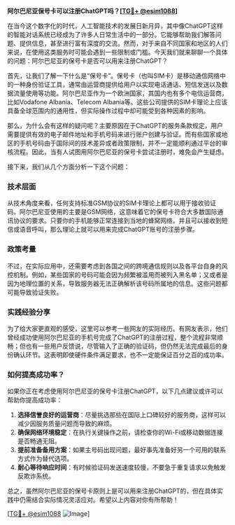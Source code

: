**阿尔巴尼亚保号卡可以注册ChatGPT吗？[[TG💪+ @esim1088](https://t.me/s/esim1088)]**

在当今这个数字化的时代，人工智能技术的发展日新月异，其中像ChatGPT这样的智能对话系统已经成为了许多人日常生活中的一部分。它能够帮助我们解答问题、提供信息，甚至进行富有深度的交流。然而，对于来自不同国家和地区的人们来说，在使用这类服务时可能会遇到一些限制或门槛。今天我们就来聊聊一个具体的问题：阿尔巴尼亚的保号卡是否可以用来注册ChatGPT？

首先，让我们了解一下什么是“保号卡”。保号卡（也叫SIM卡）是移动通信网络中的一种身份验证工具，通常由运营商提供给用户以实现电话通话、短信发送以及数据流量使用等功能。阿尔巴尼亚作为一个欧洲国家，其国内也有多个电信运营商，比如Vodafone Albania、Telecom Albania等。这些公司提供的SIM卡理论上应该具备全球范围内的通用性，但实际操作过程中却可能受到各种因素的影响。

那么，为什么会有这样的疑问呢？主要原因在于ChatGPT的服务条款规定，用户需要提供有效的电子邮件地址和手机号码来进行账户创建与验证。而有些国家或地区的手机号码由于国际间的技术差异或者政策限制，并不一定能顺利通过平台的审核流程。因此，当有人试图用阿尔巴尼亚的保号卡尝试注册时，难免会产生疑虑。

接下来，我们从几个方面分析一下这个问题：

### 技术层面

从技术角度来看，任何支持标准GSM协议的SIM卡理论上都可以用于接收验证码。阿尔巴尼亚使用的主要是GSM网络，这意味着它的保号卡符合大多数国际通讯协议的要求。只要你的手机能够正常连接到当地的蜂窝网络，并且可以接收到短信或语音呼叫，那么理论上就可以用来完成ChatGPT账号的注册步骤。

### 政策考量

不过，在实际应用中，还需要考虑到各国之间的跨境通信规则以及各平台自身的风控机制。例如，某些国家的号码可能会因为频繁被滥用而被列入黑名单；又或者是因为地理位置的关系，导致服务器无法正确解析该号码所属地的信息。这些问题都可能导致验证失败。

### 实践经验分享

为了给大家更直观的感受，这里可以参考一些网友的实际经历。有网友表示，他们曾经成功使用阿尔巴尼亚的手机号完成了ChatGPT的注册过程，整个流程非常顺畅；但也有一些用户反馈说，尽管输入了正确的验证码，但仍然无法完成最后的身份确认环节。这表明即使硬件条件满足要求，也不一定能保证百分之百的成功率。

### 如何提高成功率？

如果你正在考虑使用阿尔巴尼亚的保号卡注册ChatGPT，以下几点建议或许可以帮助你提高成功率：

1. **选择信誉良好的运营商**：尽量挑选那些在国际上口碑较好的服务商，这样可以减少因服务质量问题而导致的麻烦。
2. **确保网络环境稳定**：在执行关键操作之前，请检查你的Wi-Fi或移动数据连接是否畅通无阻。
3. **提前准备备用方案**：如果主号码出现问题，最好事先准备好另一个可用的联系方式作为替代选项。
4. **耐心等待响应时间**：有时候验证码发送速度较慢，不要急于重复请求以免触发反欺诈系统。

总之，虽然阿尔巴尼亚的保号卡原则上是可以用来注册ChatGPT的，但在具体实践中仍需结合实际情况灵活应对。希望以上内容对你有所帮助！

[[TG💪+ @esim1088](https://t.me/s/esim1088) ![Image](https://i.postimg.cc/4NQfJmqS/Snipaste-2025-05-13-00-14-12.png)]